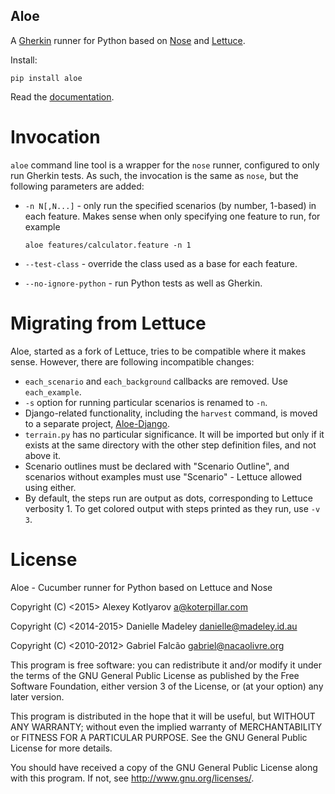 Aloe
----

A [Gherkin][gherkin] runner for Python based on [Nose][nose] and
[Lettuce][lettuce].

Install:

    pip install aloe

Read the [documentation][docs].

Invocation
==========

`aloe` command line tool is a wrapper for the `nose` runner, configured to only
run Gherkin tests. As such, the invocation is the same as `nose`, but the
following parameters are added:

* `-n N[,N...]` - only run the specified scenarios (by number, 1-based) in each
  feature. Makes sense when only specifying one feature to run, for example

  `aloe features/calculator.feature -n 1`

* `--test-class` - override the class used as a base for each feature.

* `--no-ignore-python` - run Python tests as well as Gherkin.

Migrating from Lettuce
======================

Aloe, started as a fork of Lettuce, tries to be compatible where it makes
sense. However, there are following incompatible changes:

* `each_scenario` and `each_background` callbacks are removed. Use
  `each_example`.
* `-s` option for running particular scenarios is renamed to `-n`.
* Django-related functionality, including the `harvest` command, is moved to a
  separate project, [Aloe-Django][aloe-django].
* `terrain.py` has no particular significance. It will be imported but only if
  it exists at the same directory with the other step definition files, and not
  above it.
* Scenario outlines must be declared with "Scenario Outline", and scenarios
  without examples must use "Scenario" - Lettuce allowed using either.
* By default, the steps run are output as dots, corresponding to Lettuce
  verbosity 1. To get colored output with steps printed as they run, use `-v 3`.

License
=======

Aloe - Cucumber runner for Python based on Lettuce and Nose

Copyright (C) <2015> Alexey Kotlyarov <a@koterpillar.com>

Copyright (C) <2014-2015> Danielle Madeley <danielle@madeley.id.au>

Copyright (C) <2010-2012> Gabriel Falcão <gabriel@nacaolivre.org>


This program is free software: you can redistribute it and/or modify
it under the terms of the GNU General Public License as published by
the Free Software Foundation, either version 3 of the License, or
(at your option) any later version.

This program is distributed in the hope that it will be useful,
but WITHOUT ANY WARRANTY; without even the implied warranty of
MERCHANTABILITY or FITNESS FOR A PARTICULAR PURPOSE.  See the
GNU General Public License for more details.

You should have received a copy of the GNU General Public License
along with this program.  If not, see <http://www.gnu.org/licenses/>.

[gherkin]: https://cucumber.io/
[nose]: https://nose.readthedocs.org/
[nose-plugin-attrib]: https://nose.readthedocs.org/en/latest/plugins/attrib.html
[lettuce]: http://lettuce.it/
[gherkin-syntax]: https://cucumber.io/docs/reference
[aloe-django]: https://github.com/aloetesting/aloe_django
[docs]: http://aloe.readthedocs.org/
